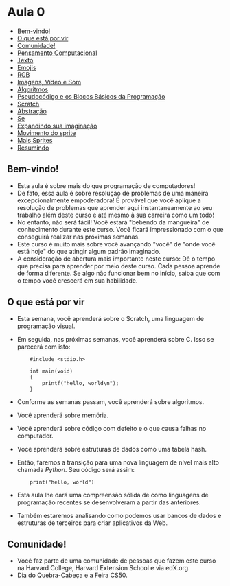 Aula 0
=========

*   [Bem-vindo!](#bem-vindo)
*   [O que está por vir](#o-que-está-por-vir)
*   [Comunidade!](#comunidade)
*   [Pensamento Computacional](#pensamento-computacional)
*   [Texto](#texto)
*   [Emojis](#emojis)
*   [RGB](#rgb)
*   [Imagens, Vídeo e Som](#imagens-vídeo-e-som)
*   [Algoritmos](#algoritmos)
*   [Pseudocódigo e os Blocos Básicos da Programação](#pseudocódigo-e-os-blocos-básicos-da-programação)
*   [Scratch](#scratch)
*   [Abstração](#abstração)
*   [Se](#se)
*   [Expandindo sua imaginação](#expandindo-sua-imaginação)
*   [Movimento do sprite](#movimento-do-sprite)
*   [Mais Sprites](#mais-sprites)
*   [Resumindo](#resumindo)

Bem-vindo!
--------

*   Esta aula é sobre mais do que programação de computadores!
*   De fato, essa aula é sobre resolução de problemas de uma maneira excepcionalmente empoderadora! É provável que você aplique a resolução de problemas que aprender aqui instantaneamente ao seu trabalho além deste curso e até mesmo à sua carreira como um todo!
*   No entanto, não será fácil! Você estará "bebendo da mangueira" de conhecimento durante este curso. Você ficará impressionado com o que conseguirá realizar nas próximas semanas.
*   Este curso é muito mais sobre você avançando "você" de "onde você está hoje" do que atingir algum padrão imaginado.
*   A consideração de abertura mais importante neste curso: Dê o tempo que precisa para aprender por meio deste curso. Cada pessoa aprende de forma diferente. Se algo não funcionar bem no início, saiba que com o tempo você crescerá em sua habilidade.

O que está por vir
------------

* Esta semana, você aprenderá sobre o Scratch, uma linguagem de programação visual.
* Em seguida, nas próximas semanas, você aprenderá sobre C. Isso se parecerá com isto:
  
          #include <stdio.h>
        
          int main(void)
          {
              printf("hello, world\n");
          }
        
    
* Conforme as semanas passam, você aprenderá sobre algoritmos.
* Você aprenderá sobre memória.
* Você aprenderá sobre código com defeito e o que causa falhas no computador.
* Você aprenderá sobre estruturas de dados como uma tabela hash.
* Então, faremos a transição para uma nova linguagem de nível mais alto chamada _Python_. Seu código será assim:
    
          print("hello, world")
        
    
* Esta aula lhe dará uma compreensão sólida de como linguagens de programação recentes se desenvolveram a partir das anteriores.
* Também estaremos analisando como podemos usar bancos de dados e estruturas de terceiros para criar aplicativos da Web.

Comunidade!
----------

* Você faz parte de uma comunidade de pessoas que fazem este curso na Harvard College, Harvard Extension School e via edX.org.
* Dia do Quebra-Cabeça e a Feira CS50.